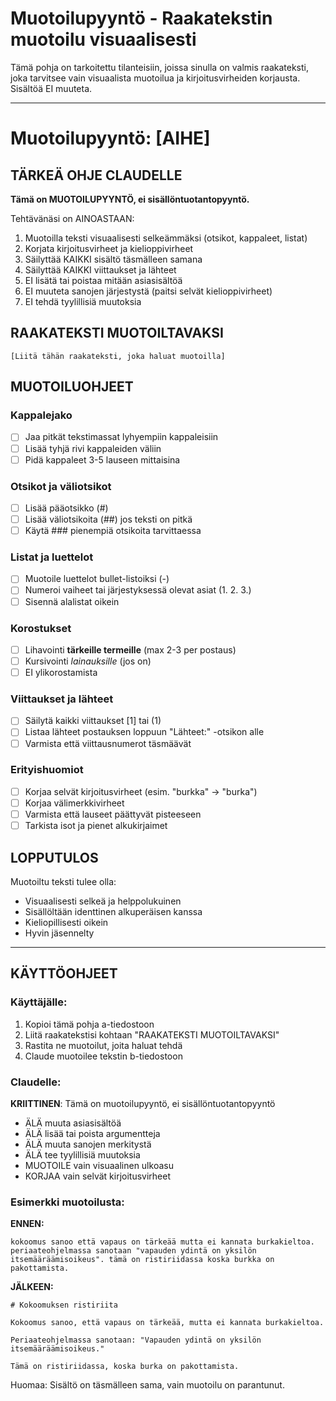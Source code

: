# Muotoilupyyntö - Raakatekstin muotoilu visuaalisesti

Tämä pohja on tarkoitettu tilanteisiin, joissa sinulla on valmis raakateksti, joka tarvitsee vain visuaalista muotoilua ja kirjoitusvirheiden korjausta. Sisältöä EI muuteta.

---

# Muotoilupyyntö: [AIHE]

## TÄRKEÄ OHJE CLAUDELLE

**Tämä on MUOTOILUPYYNTÖ, ei sisällöntuotantopyyntö.**

Tehtävänäsi on AINOASTAAN:
1. Muotoilla teksti visuaalisesti selkeämmäksi (otsikot, kappaleet, listat)
2. Korjata kirjoitusvirheet ja kielioppivirheet
3. Säilyttää KAIKKI sisältö täsmälleen samana
4. Säilyttää KAIKKI viittaukset ja lähteet
5. EI lisätä tai poistaa mitään asiasisältöä
6. EI muuteta sanojen järjestystä (paitsi selvät kielioppivirheet)
7. EI tehdä tyylillisiä muutoksia

## RAAKATEKSTI MUOTOILTAVAKSI

```
[Liitä tähän raakateksti, joka haluat muotoilla]
```

## MUOTOILUOHJEET

### Kappalejako
- [ ] Jaa pitkät tekstimassat lyhyempiin kappaleisiin
- [ ] Lisää tyhjä rivi kappaleiden väliin
- [ ] Pidä kappaleet 3-5 lauseen mittaisina

### Otsikot ja väliotsikot
- [ ] Lisää pääotsikko (#)
- [ ] Lisää väliotsikoita (##) jos teksti on pitkä
- [ ] Käytä ### pienempiä otsikoita tarvittaessa

### Listat ja luettelot
- [ ] Muotoile luettelot bullet-listoiksi (-)
- [ ] Numeroi vaiheet tai järjestyksessä olevat asiat (1. 2. 3.)
- [ ] Sisennä alalistat oikein

### Korostukset
- [ ] Lihavointi **tärkeille termeille** (max 2-3 per postaus)
- [ ] Kursivointi _lainauksille_ (jos on)
- [ ] EI ylikorostamista

### Viittaukset ja lähteet
- [ ] Säilytä kaikki viittaukset [1] tai (1)
- [ ] Listaa lähteet postauksen loppuun "Lähteet:" -otsikon alle
- [ ] Varmista että viittausnumerot täsmäävät

### Erityishuomiot
- [ ] Korjaa selvät kirjoitusvirheet (esim. "burkka" → "burka")
- [ ] Korjaa välimerkkivirheet
- [ ] Varmista että lauseet päättyvät pisteeseen
- [ ] Tarkista isot ja pienet alkukirjaimet

## LOPPUTULOS

Muotoiltu teksti tulee olla:
- Visuaalisesti selkeä ja helppolukuinen
- Sisällöltään identtinen alkuperäisen kanssa
- Kieliopillisesti oikein
- Hyvin jäsennelty

---

## KÄYTTÖOHJEET

### Käyttäjälle:
1. Kopioi tämä pohja a-tiedostoon
2. Liitä raakatekstisi kohtaan "RAAKATEKSTI MUOTOILTAVAKSI"
3. Rastita ne muotoilut, joita haluat tehdä
4. Claude muotoilee tekstin b-tiedostoon

### Claudelle:
**KRIITTINEN**: Tämä on muotoilupyyntö, ei sisällöntuotantopyyntö
- ÄLÄ muuta asiasisältöä
- ÄLÄ lisää tai poista argumentteja
- ÄLÄ muuta sanojen merkitystä
- ÄLÄ tee tyylillisiä muutoksia
- MUOTOILE vain visuaalinen ulkoasu
- KORJAA vain selvät kirjoitusvirheet

### Esimerkki muotoilusta:

**ENNEN:**
```
kokoomus sanoo että vapaus on tärkeää mutta ei kannata burkakieltoa. periaateohjelmassa sanotaan "vapauden ydintä on yksilön itsemääräämisoikeus". tämä on ristiriidassa koska burkka on pakottamista.
```

**JÄLKEEN:**
```
# Kokoomuksen ristiriita

Kokoomus sanoo, että vapaus on tärkeää, mutta ei kannata burkakieltoa. 

Periaateohjelmassa sanotaan: "Vapauden ydintä on yksilön itsemääräämisoikeus." 

Tämä on ristiriidassa, koska burka on pakottamista.
```

Huomaa: Sisältö on täsmälleen sama, vain muotoilu on parantunut.